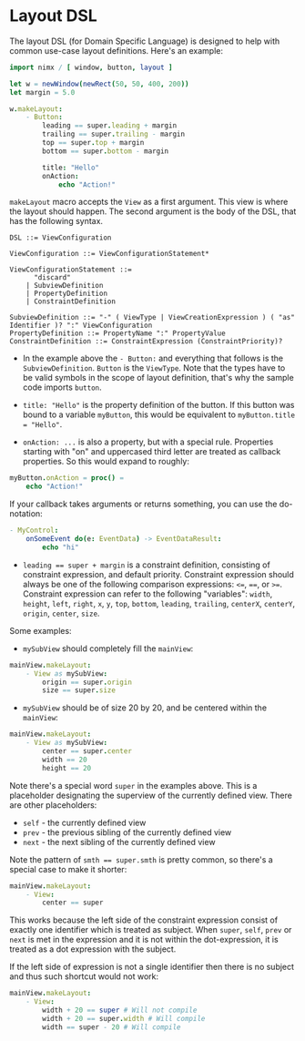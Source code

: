 Layout DSL
==========

The layout DSL (for Domain Specific Language) is designed to help with common
use-case layout definitions. Here's an example:

```nim
import nimx / [ window, button, layout ]

let w = newWindow(newRect(50, 50, 400, 200))
let margin = 5.0

w.makeLayout:
    - Button:
        leading == super.leading + margin
        trailing == super.trailing - margin
        top == super.top + margin
        bottom == super.bottom - margin

        title: "Hello"
        onAction:
            echo "Action!"
```

`makeLayout` macro accepts the `View` as a first argument. This view is where
the layout should happen. The second argument is the body of the DSL, that
has the following syntax.

```
DSL ::= ViewConfiguration

ViewConfiguration ::= ViewConfigurationStatement*

ViewConfigurationStatement ::=
      "discard"
    | SubviewDefinition
    | PropertyDefinition
    | ConstraintDefinition

SubviewDefinition ::= "-" ( ViewType | ViewCreationExpression ) ( "as" Identifier )? ":" ViewConfiguration
PropertyDefinition ::= PropertyName ":" PropertyValue
ConstraintDefinition ::= ConstraintExpression (ConstraintPriority)?
```

- In the example above the `- Button:` and everything that follows is the `SubviewDefinition`.
`Button` is the `ViewType`. Note that the types have to be valid symbols in the
scope of layout definition, that's why the sample code imports `button`.

- `title: "Hello"` is the property definition of the button. If this button was
bound to a variable `myButton`, this would be equivalent to `myButton.title = "Hello"`.

- `onAction: ...` is also a property, but with a special rule. Properties
starting with "on" and uppercased third letter are treated as callback properties.
So this would expand to roughly:
```nim
myButton.onAction = proc() =
    echo "Action!"
```
If your callback takes arguments or returns something, you can use the do-notation:
```nim
- MyControl:
    onSomeEvent do(e: EventData) -> EventDataResult:
        echo "hi"
```

- `leading == super + margin` is a constraint definition, consisting of constraint
expression, and default priority. Constraint expression should always be one
of the following comparison expressions: `<=`, `==`, or `>=`. Constraint expression
can refer to the following "variables": `width`, `height`, `left`, `right`,
    `x`, `y`, `top`, `bottom`, `leading`, `trailing`, `centerX`, `centerY`,
    `origin`, `center`, `size`.

Some examples:
- `mySubView` should completely fill the `mainView`:
```nim
mainView.makeLayout:
    - View as mySubView:
        origin == super.origin
        size == super.size
```

- `mySubView` should be of size 20 by 20, and be centered within the `mainView`:
```nim
mainView.makeLayout:
    - View as mySubView:
        center == super.center
        width == 20
        height == 20
```

Note there's a special word `super` in the examples above. This is a placeholder
designating the superview of the currently defined view. There are other placeholders:
- `self` - the currently defined view
- `prev` - the previous sibling of the currently defined view
- `next` - the next sibling of the currently defined view


Note the pattern of `smth == super.smth` is pretty common, so there's a special
case to make it shorter:
```nim
mainView.makeLayout:
    - View:
        center == super
```
This works because the left side of the constraint expression consist of exactly
one identifier which is treated as subject. When `super`, `self`, `prev` or `next`
is met in the expression and it is not within the dot-expression, it is treated
as a dot expression with the subject.

If the left side of expression is not a single identifier then there is no
subject and thus such shortcut would not work:
```nim
mainView.makeLayout:
    - View:
        width + 20 == super # Will not compile
        width + 20 == super.width # Will compile
        width == super - 20 # Will compile
```


